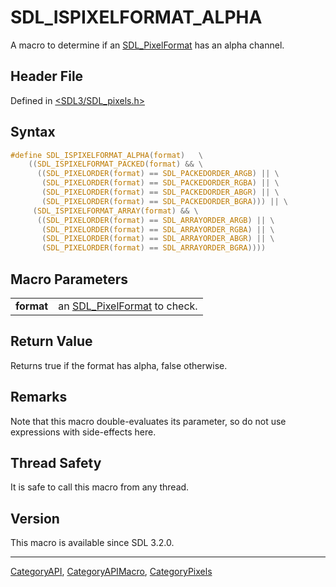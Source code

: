 # SDL_ISPIXELFORMAT_ALPHA

A macro to determine if an [SDL_PixelFormat](SDL_PixelFormat) has an alpha channel.

## Header File

Defined in [<SDL3/SDL_pixels.h>](https://github.com/libsdl-org/SDL/blob/main/include/SDL3/SDL_pixels.h)

## Syntax

```c
#define SDL_ISPIXELFORMAT_ALPHA(format)   \
    ((SDL_ISPIXELFORMAT_PACKED(format) && \
      ((SDL_PIXELORDER(format) == SDL_PACKEDORDER_ARGB) || \
       (SDL_PIXELORDER(format) == SDL_PACKEDORDER_RGBA) || \
       (SDL_PIXELORDER(format) == SDL_PACKEDORDER_ABGR) || \
       (SDL_PIXELORDER(format) == SDL_PACKEDORDER_BGRA))) || \
     (SDL_ISPIXELFORMAT_ARRAY(format) && \
      ((SDL_PIXELORDER(format) == SDL_ARRAYORDER_ARGB) || \
       (SDL_PIXELORDER(format) == SDL_ARRAYORDER_RGBA) || \
       (SDL_PIXELORDER(format) == SDL_ARRAYORDER_ABGR) || \
       (SDL_PIXELORDER(format) == SDL_ARRAYORDER_BGRA))))
```

## Macro Parameters

|            |                                                 |
| ---------- | ----------------------------------------------- |
| **format** | an [SDL_PixelFormat](SDL_PixelFormat) to check. |

## Return Value

Returns true if the format has alpha, false otherwise.

## Remarks

Note that this macro double-evaluates its parameter, so do not use
expressions with side-effects here.

## Thread Safety

It is safe to call this macro from any thread.

## Version

This macro is available since SDL 3.2.0.





----
[CategoryAPI](CategoryAPI), [CategoryAPIMacro](CategoryAPIMacro), [CategoryPixels](CategoryPixels)

